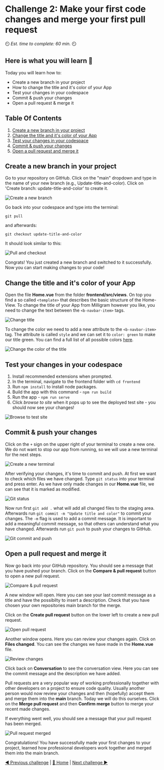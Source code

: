 # Challenge 2: Make your first code changes and merge your first pull request

⏲️ _Est. time to complete: 60 min._ ⏲️

## Here is what you will learn 🎯

Today you will learn how to:

- Create a new branch in your project
- How to change the title and it's color of your App
- Test your changes in your codespace
- Commit & push your changes
- Open a pull request & merge it

## Table Of Contents

1. [Create a new branch in your project](#create-a-new-branch-in-your-project)
2. [Change the title and it's color of your App](#change-the-title-and-its-color-of-your-app)
3. [Test your changes in your codespace](#test-your-changes-in-your-codespace)
4. [Commit & push your changes](#commit--push-your-changes)
5. [Open a pull request and merge it](#open-a-pull-request-and-merge-it)

## Create a new branch in your project

Go to your repository on GitHub. Click on the "main" dropdown and type in the name of your new branch (e.g., Update-title-and-color). Click on 'Create branch: update-title-and-color' to create it.

![Create a new branch](./images/create-branch.png)

Go back into your codespace and type into the terminal:
    
    git pull

and afterwards:

    git checkout update-title-and-color

It should look similar to this:

![Pull and checkout](./images/pull-checkout.png)

Congrats! You just created a new branch and switched to it successfully. Now you can start making changes to your code!

## Change the title and it's color of your App

Open the file **Home.vue** from the folder **frontend/src/views**. On top you find a so called `<template>` that describes the basic structure of the Home-View. To change the title of your App from Milligram however you like, you need to change the text between the `<b-navbar-item>` tags.

![Change title](./images/juliagram.png)

To change the color we need to add a new attribute to the `<b-navbar-item>` tag. The attribute is called `style` and we can set it to `color: green` to make our title green. You can find a full list of all possible colors [here](https://htmlcolorcodes.com/color-names/).

![Change the color of the title](./images/style-tag.png)

## Test your changes in your codespace 

1. Install recommended extensions when prompted.
2. In the terminal, navigate to the frontend folder with `cd frontend`
3. Run `npm install` to install node packages.
4. Build the app with this command - `npm run build`
5. Run the app - `npm run serve`
6. Click *browse to site* when it pops up to see the deployed test site - you should now see your changes!

![Browse to test site](./images/browse-test.png)

## Commit & push your changes

Click on the `+` sign on the upper right of your terminal to create a new one. We do not want to stop our app from running, so we will use a new terminal for the next steps.

![Create a new terminal](./images/new-terminal.png)

After verifying your changes, it's time to commit and push. At first we want to check which files we have changed. Type `git status` into your terminal and press enter. As we have only made changes in our **Home.vue** file, we can see that it is marked as modified.

![Git status](./images/git-status.png)

Now run first `git add .` what will add all changed files to the staging area. Afterwards run `git commit -m "Update title and color"` to commit your changes. The `-m` flag is used to add a commit message. It is important to add a meaningful commit message, so that others can understand what you have changed. Afterwards run `git push` to push your changes to GitHub.

![Git commit and push](./images/git-commit-push.png)

## Open a pull request and merge it

Now go back into your GitHub repository. You should see a message that you have pushed your branch. Click on the **Compare & pull request** button to open a new pull request.

![Compare & pull request](./images/compare-pull-request.png)

A new window will open. Here you can see your last commit message as a title and have the possibilty to insert a description. Check that you have chosen your own repositories main branch for the merge. 

Click on the **Create pull request** button on the lower left to create a new pull request.

![Open pull request](./images/open-pull-request.png)

Another window opens. Here you can review your changes again. Click on **Files changed**. You can see the changes we have made in the **Home.vue** file.

![Review changes](./images/review-changes.png)

Click back on **Conversation** to see the conversation view. Here you can see the commit message and the description we have added.

Pull requests are a very popular way of working professionally together with other developers on a project to ensure code quality. Usually another person would now review your changes and then (hopefully) accept them and merge them into the **main** branch. 
Today we will do this ourselves. Click on the **Merge pull request** and then **Confirm merge** button to merge your recent made changes.

If everything went well, you should see a message that your pull request has been merged. 

![Pull request merged](./images/pull-request-merged.png)

Congratulations! You have successfully made your first changes to your project, learned how professional developers work together and merged them into the main branch. 


[◀ Previous challenge](../GitHub/README.md) | [🔼 Home](../../../README.md) | [Next challenge ▶](../ApplicationPart2/README.md)
